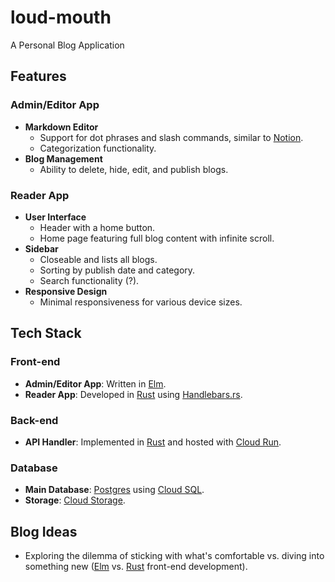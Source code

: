 # loud-mouth
A Personal Blog Application

## Features

### Admin/Editor App
- **Markdown Editor**
  - Support for dot phrases and slash commands, similar to [Notion](https://www.notion.so/help/guides/using-slash-commands).
  - Categorization functionality.
- **Blog Management**
  - Ability to delete, hide, edit, and publish blogs.

### Reader App
- **User Interface**
  - Header with a home button.
  - Home page featuring full blog content with infinite scroll.
- **Sidebar**
  - Closeable and lists all blogs.
  - Sorting by publish date and category.
  - Search functionality (?).
- **Responsive Design**
  - Minimal responsiveness for various device sizes.

## Tech Stack

### Front-end
- **Admin/Editor App**: Written in [Elm](https://elm-lang.org/).
- **Reader App**: Developed in [Rust](https://www.rust-lang.org/) using [Handlebars.rs](https://github.com/sunng87/handlebars-rust).

### Back-end
- **API Handler**: Implemented in [Rust](https://www.rust-lang.org/) and hosted with [Cloud Run](https://cloud.google.com/run?hl=en).

### Database
- **Main Database**: [Postgres](https://www.postgresql.org/) using [Cloud SQL](https://cloud.google.com/sql?hl=en).
- **Storage**: [Cloud Storage](https://cloud.google.com/storage?hl=en).

## Blog Ideas
- Exploring the dilemma of sticking with what's comfortable vs. diving into something new ([Elm](https://elm-lang.org/) vs. [Rust](https://www.rust-lang.org/) front-end development).
